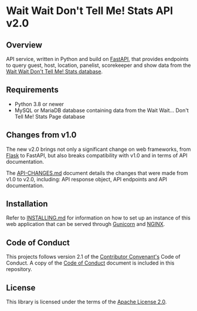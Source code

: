 # Wait Wait Don't Tell Me! Stats API v2.0

## Overview

API service, written in Python and build on [FastAPI](https://fastapi.tiangolo.com/),
that provides endpoints to query guest, host, location, panelist, scorekeeper
and show data from the [Wait Wait Don't Tell Me! Stats database](https://github.com/questionlp/wwdtm_database).

## Requirements

- Python 3.8 or newer
- MySQL or MariaDB database containing data from the Wait Wait... Don't Tell
  Me! Stats Page database

## Changes from v1.0

The new v2.0 brings not only a significant change on web frameworks, from
[Flask](https://flask.palletsprojects.com/) to FastAPI, but also breaks
compatibility with v1.0 and in terms of API documentation.

The [API-CHANGES.md](API-CHANGES.md) document details the changes that were
made from v1.0 to v2.0, including: API response object, API endpoints and API
documentation.

## Installation

Refer to [INSTALLING.md](INSTALLING.md) for information on how to set up an
instance of this web application that can be served through
[Gunicorn](https://gunicorn.org) and [NGINX](https://nginx.org/).

## Code of Conduct

This projects follows version 2.1 of the
[Contributor Convenant's](https://www.contributor-covenant.org/) Code of
Conduct. A copy of the [Code of Conduct](CODE_OF_CONDUCT.md) document is
included in this repository.

## License

This library is licensed under the terms of the
[Apache License 2.0](http://www.apache.org/licenses/LICENSE-2.0).
